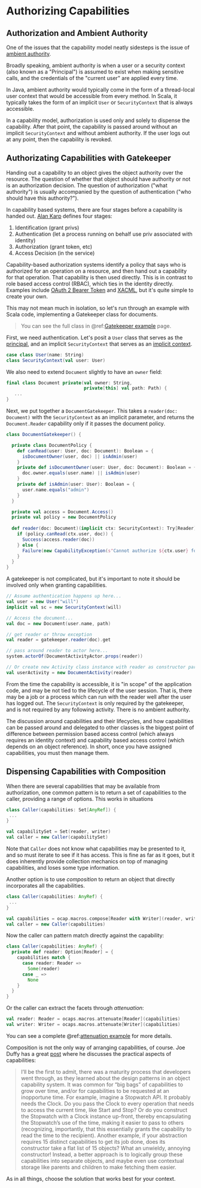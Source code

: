 # Authorizing Capabilities

## Authorization and Ambient Authority

One of the issues that the capability model neatly sidesteps is the issue of [ambient authority](https://en.wikipedia.org/wiki/Ambient_authority).  

Broadly speaking, ambient authority is when a user or a security context (also known as a "Principal") is assumed to exist when making sensitive calls, and the credentials of the "current user" are applied every time.

In Java, ambient authority would typically come in the form of a thread-local user context that would be accessible from every method.  In Scala, it typically takes the form of an implicit `User` or `SecurityContext` that is always accessible.

In a capability model, authorization is used only and solely to dispense the capability.  After that point, the capability is passed around without an implicit `SecurityContext` and without ambient authority.  If the user logs out at any point, then the capability is revoked.

## Authorizating Capabilities with Gatekeeper

Handing out a capability to an object gives the object authority over the resource.  The question of whether that object should have authority or not is an authorization decision.  The question of authorization ("what authority") is usually accompanied by the question of authentication ("who should have this authority?").

In capability based systems, there are four stages before a capability is handed out.  [Alan Karp](https://youtu.be/XQWY9_BcSGI?t=8m40s) defines four stages:

1. Identification (grant privs)
2. Authentication (let a process running on behalf use priv associated with identity)
3. Authorization (grant token, etc)
4. Access Decision (in the service)

Capability-based authorization systems identify a policy that says who is authorized for an operation on a resource, and then hand out a capability for that operation.  That capability is then used directly.  This is in contrast to role based access control (RBAC), which ties in the identity directly.  Examples include [OAuth 2 Bearer Token](https://en.wikipedia.org/wiki/OAuth#OAuth_2.0) and [XACML](https://en.wikipedia.org/wiki/XACML), but it's quite simple to create your own.

This may not mean much in isolation, so let's run through an example with Scala code, implementing a Gatekeeper class for documents.

> You can see the full class in @ref:[Gatekeeper example](../examples/gatekeeper.md) page.

First, we need authentication.  Let's posit a `User` class that serves as the [principal](https://stackoverflow.com/a/5025140), and an implicit `SecurityContext` that serves as an [implicit context](http://www.lihaoyi.com/post/ImplicitDesignPatternsinScala.html#implicit-contexts). 

```scala
case class User(name: String)
class SecurityContext(val user: User)
```

We also need to extend `Document` slightly to have an `owner` field: 

```scala
final class Document private(val owner: String,
                             private[this] val path: Path) {
   ...
}
```

Next, we put together a `DocumentGatekeeper`.  This takes a `reader(doc: Document)` with the `SecurityContext` as an implicit parameter, and returns the `Document.Reader` capability only if it passes the document policy.

```scala
class DocumentGatekeeper() {

  private class DocumentPolicy {
    def canRead(user: User, doc: Document): Boolean = {
      isDocumentOwner(user, doc) || isAdmin(user)
    }
    private def isDocumentOwner(user: User, doc: Document): Boolean = {
      doc.owner.equals(user.name) || isAdmin(user)
    }
    private def isAdmin(user: User): Boolean = {
      user.name.equals("admin")
    }
  }

  private val access = Document.Access()
  private val policy = new DocumentPolicy
  
  def reader(doc: Document)(implicit ctx: SecurityContext): Try[Reader] = {
    if (policy.canRead(ctx.user, doc)) {
      Success(access.reader(doc))
    } else {
      Failure(new CapabilityException(s"Cannot authorize ${ctx.user} for writer to doc $doc"))
    }
  }
}
```

A gatekeeper is not complicated, but it's important to note it should be involved only when granting capabilities.

```scala
// Assume authentication happens up here...
val user = new User("will")
implicit val sc = new SecurityContext(will)

// Access the document...
val doc = new Document(user.name, path)

// get reader or throw exception
val reader = gatekeeper.reader(doc).get

// pass around reader to actor here...
system.actorOf(DocumentActivityActor.props(reader))

// Or create new Activity class instance with reader as constructor parameter
val userActivity = new DocumentActivity(reader)
```

From the time the capability is accessible, it is "in scope" of the application code, and may be not tied to the lifecycle of the user session.  That is, there may be a job or a process which can run with the reader well after the user has logged out.  The `SecurityContext` is only required by the gatekeeper, and is not required by any following activity.  There is no ambient authority.

The discussion around capabilities and their lifecycles, and how capabilities can be passed around and delegated to other classes is the biggest point of difference between permission based access control (which always requires an identity context) and capability based access control (which depends on an object reference).  In short, once you have assigned capabilities, you must then manage them.

## Dispensing Capabilities with Composition

When there are several capabilities that may be available from authorization, one common pattern is to return a set of capabilities to the caller, providing a range of options.  This works in situations

```scala
class Caller(capabilities: Set[AnyRef]) {
 ...
}

val capabilitySet = Set(reader, writer)
val caller = new Caller(capabilitySet)
```

Note that `Caller` does not know what capabilities may be presented to it, and so must iterate to see if it has access.  This is fine as far as it goes, but it does inherently provide collection mechanics on top of managing capabilities, and loses some type information.
 
Another option is to use *composition* to return an object that directly incorporates all the capabilities.

```scala
class Caller(capabilities: AnyRef) {
 ...
}

val capabilities = ocap.macros.compose[Reader with Writer](reader, writer)
val caller = new Caller(capabilities)
```

Now the caller can pattern match directly against the capability:

```scala
class Caller(capabilities: AnyRef) {
  private def reader: Option[Reader] = {
    capabilities match {
      case reader: Reader =>
        Some(reader)
      case _ =>
        None
    }
  }
}
```

Or the caller can extract the facets through *attenuation*:

```scala
val reader: Reader = ocaps.macros.attenuate[Reader](capabilities)
val writer: Writer = ocaps.macros.attenuate[Writer](capabilities)
```

You can see a complete @ref:[attenuation example](../examples/attenuation.md) for more details.

Composition is not the only way of arranging capabilities, of course.  Joe Duffy has a great [post](http://joeduffyblog.com/2015/11/10/objects-as-secure-capabilities/) where he discusses the practical aspects of capabilities:

> I’ll be the first to admit, there was a maturity process that developers went through, as they learned about the design patterns in an object capability system. It was common for “big bags” of capabilities to grow over time, and/or for capabilities to be requested at an inopportune time. For example, imagine a Stopwatch API. It probably needs the Clock. Do you pass the Clock to every operation that needs to access the current time, like Start and Stop? Or do you construct the Stopwatch with a Clock instance up-front, thereby encapsulating the Stopwatch’s use of the time, making it easier to pass to others (recognizing, importantly, that this essentially grants the capability to read the time to the recipient). Another example, if your abstraction requires 15 distinct capabilities to get its job done, does its constructor take a flat list of 15 objects? What an unwieldy, annoying constructor! Instead, a better approach is to logically group these capabilities into separate objects, and maybe even use contextual storage like parents and children to make fetching them easier.

As in all things, choose the solution that works best for your context.
